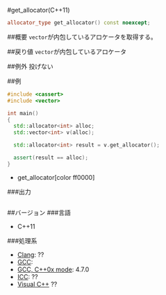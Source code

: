 #get_allocator(C++11)
```cpp
allocator_type get_allocator() const noexcept;
```

##概要
`vector`が内包しているアロケータを取得する。


##戻り値
`vector`が内包しているアロケータ


##例外
投げない


##例
```cpp
#include <cassert>
#include <vector>

int main()
{
  std::allocator<int> alloc;
  std::vector<int> v(alloc);

  std::allocator<int> result = v.get_allocator();

  assert(result == alloc);
}
```
* get_allocator[color ff0000]

###出力
```
```

##バージョン
###言語
- C++11

###処理系
- [Clang](/implementation#clang.md): ??
- [GCC](/implementation#gcc.md): 
- [GCC, C++0x mode](/implementation#gcc.md): 4.7.0
- [ICC](/implementation#icc.md): ??
- [Visual C++](/implementation#visual_cpp.md) ??


